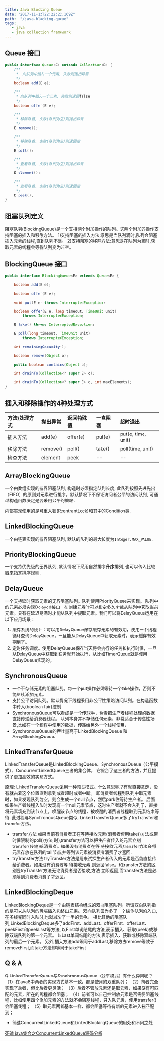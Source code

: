 ```yaml
---
title: Java Blocking Queue
date: "2017-11-12T22:22:22.169Z"
path:  "/java-blocking-queue"
tags:
   - java
   - java collection framework
---
```


## Queue 接口

```java
public interface Queue<E> extends Collection<E> {
    /**
     *  向队列中插入一个元素, 失败则抛出异常
     */
    boolean add(E e);

    /**
     * 向队列中插入一个元素, 失败则返回false
     */
    boolean offer(E e);

    /**
     * 移除队首, 失败(队列为空)则抛出异常
     */
    E remove();

    /**
     * 移除队首, 失败(队列为空)则返回空
     */
    E poll();

    /**
     * 查看队首, 失败(队列为空)则抛出异常
     */
    E element();

    /**
     * 查看队首, 失败(队列为空)则返回空
     */
    E peek();
}
```

## 阻塞队列定义
阻塞队列(BlockingQueue)是一个支持两个附加操作的队列。这两个附加的操作支持阻塞的插入和移除方法。
1)支持阻塞的插入方法:意思是当队列满时,队列会阻塞插入元素的线程,直到队列不满。
2)支持阻塞的移除方法:意思是在队列为空时,获取元素的线程会等待队列变为非空。

## BlockingQueue 接口

```java
public interface BlockingQueue<E> extends Queue<E> {
    
    boolean add(E e);

    boolean offer(E e);

    void put(E e) throws InterruptedException;

    boolean offer(E e, long timeout, TimeUnit unit)
        throws InterruptedException;

    E take() throws InterruptedException;

    E poll(long timeout, TimeUnit unit)
        throws InterruptedException;

    int remainingCapacity();

    boolean remove(Object o);

    public boolean contains(Object o);

    int drainTo(Collection<? super E> c);

    int drainTo(Collection<? super E> c, int maxElements);
}
```

## 插入和移除操作的4种处理方式

| 方法\处理方式 | 抛出异常 | 返回特殊值 | 一直阻塞  | 超时退出
| :-----     | :------ | :------  | :------ | :------  |
|  插入方法    | add(e)  | offer(e)  |  put(e)    | put(e, time, unit) |
|  移除方法    | remove()| poll()    |  take()    | poll(time, unit)   |
|  检查方法    | element | peek      |   --       |        --          |

## ArrayBlockingQueue
一个由数组实现的有界阻塞队列, 构造时必须指定队列长度, 此队列按照先进先出（FIFO）的原则对元素进行排序。默认情况下不保证访问者公平的访问队列, 
可通过构造函数决定是否采用公平的策略.

内部实现使用的是可重入锁(ReentrantLock)和其中的Condition类.

## LinkedBlockingQueue
一个由链表实现的有界阻塞队列, 默认的队列的最大长度为`Integer.MAX_VALUE`.

## PriorityBlockingQueue
一个支持优先级的无界队列, 默认情况下采用自然排序**升序**排列, 也可以传入比较器来指定排序规则.

## DelayQueue
一个支持延时获取元素的无界阻塞队列。队列使用PriorityQueue来实现。
队列中的元素必须实现Delayed接口，在创建元素时可以指定多久才能从队列中获取当前元素。只有在延迟期满时才能从队列中提取元素。我们可以将DelayQueue运用在以下应用场景：

1. 缓存系统的设计：可以用DelayQueue保存缓存元素的有效期，使用一个线程循环查询DelayQueue，一旦能从DelayQueue中获取元素时，表示缓存有效期到了。
2. 定时任务调度。使用DelayQueue保存当天将会执行的任务和执行时间，一旦从DelayQueue中获取到任务就开始执行，从比如TimerQueue就是使用DelayQueue实现的。

## SynchronousQueue
* 一个不存储元素的阻塞队列。每一个put操作必须等待一个take操作，否则不能继续添加元素。
* 支持公平访问队列。默认情况下线程采用非公平性策略访问队列。在构造函数中传入(boolean fair)控制
* SynchronousQueue可以看成是一个传球手，负责把生产者线程处理的数据直接传递给消费者线程。
  队列本身并不存储任何元素，非常适合于传递性场景,比如在一个线程中使用的数据，传递给另外一个线程使用，
* SynchronousQueue的吞吐量高于LinkedBlockingQueue 和 ArrayBlockingQueue.

## LinkedTransferQueue
LinkedTransferQueue是LinkedBlockingQueue、SynchronousQueue（公平模式）、ConcurrentLinkedQueue三者的集合体，
它综合了这三者的方法，并且提供了更加高效的实现方式。

原理: LinkedTransferQueue采用一种预占模式。什么意思呢？有就直接拿走，没有就占着这个位置直到拿到或者超时或者中断。
即消费者线程到队列中取元素时，如果发现队列为空，则会生成一个null节点，然后park住等待生产者。
后面如果生产者线程入队时发现有一个null元素节点，这时生产者就不会入列了，直接将元素填充到该节点上，唤醒该节点的线程，被唤醒的消费者线程取到元素结束等待.
此过程与SynchronousQueue类似.
LinkedTransferQueue多了tryTransfer和transfer方法。
* transfer方法
如果当前有消费者正在等待接收元素(消费者使用take()方法或带时间限制的poll()方法
时),transfer方法可以把生产者传入的元素立刻transfer(传输)给消费者。如果没有消费者在等
待接收元素,transfer方法会将元素存放在队列的tail节点,并等到该元素被消费者消费了才返回.
* tryTransfer方法
tryTransfer方法是用来试探生产者传入的元素是否能直接传给消费者。如果没有消费者等
待接收元素,则返回false。和transfer方法的区别是tryTransfer方法无论消费者是否接收,方法
立即返回,而transfer方法是必须等到消费者消费了才返回。

## LinkedBlockingDeque
LinkedBlockingDeque是一个由链表结构组成的双向阻塞队列。所谓双向队列指的是可以从队列的两端插入和移出元素。
双向队列因为多了一个操作队列的入口,在多线程同时入队时,也就减少了一半的竞争。
相比其他的阻塞队列,LinkedBlockingDeque多了addFirst、addLast、offerFirst、offerLast、peekFirst和peekLast等方法,
以First单词结尾的方法,表示插入、获取(peek)或移除双端队列的第一个元素。
以Last单词结尾的方法,表示插入、获取或移除双端队列的最后一个元素。
另外,插入方法add等同于addLast,移除方法remove等效于removeFirst,而take方法却等同于takeFirst


## Q & A
Q:LinkedTransferQueue与SynchronousQueue（公平模式）有什么异同呢？
  （1）在java8中两者的实现方式基本一致，都是使用的双重队列；
  （2）前者完全实现了后者，但比后者更灵活；
  （3）后者不管放元素还是取元素，如果没有可匹配的元素，所在的线程都会阻塞；
  （4）前者可以自己控制放元素是否需要阻塞线程，比如使用四个添加元素的方法就不会阻塞线程，只入队元素，使用transfer()会阻塞线程；
  （5）取元素两者基本一样，都会阻塞等待有新的元素进入被匹配到；
  
* 简述ConcurrentLinkedQueue和LinkedBlockingQueue的用处和不同之处  
  
[死磕 java集合之ConcurrentLinkedQueue源码分析](https://cloud.tencent.com/developer/article/1458983)